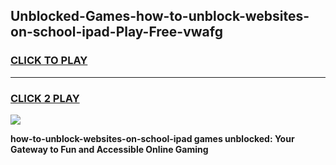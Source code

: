 
## Unblocked-Games-how-to-unblock-websites-on-school-ipad-Play-Free-vwafg
<h3>
<a href="https://premium76.site?title=how-to-unblock-websites-on-school-ipad&ref=21A">CLICK TO PLAY</a></h3>
<hr>

<h3>
<a href="https://premium76.site?title=how-to-unblock-websites-on-school-ipad&ref=21A">CLICK 2 PLAY</a>
  
</h3>

<a href="https://premium76.site?title=how-to-unblock-websites-on-school-ipad&ref=21A"><img src="https://clearcache.store/games.png"></a>


**how-to-unblock-websites-on-school-ipad games unblocked: Your Gateway to Fun and Accessible Online Gaming**
